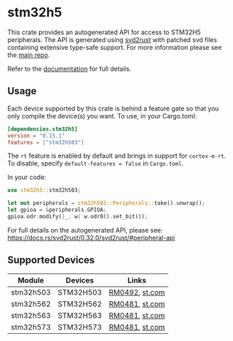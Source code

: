 # stm32h5
This crate provides an autogenerated API for access to STM32H5 peripherals.
The API is generated using [svd2rust] with patched svd files containing
extensive type-safe support. For more information please see the [main repo].

Refer to the [documentation] for full details.

[svd2rust]: https://github.com/rust-embedded/svd2rust
[main repo]: https://github.com/stm32-rs/stm32-rs
[documentation]: https://docs.rs/stm32h5/latest/stm32h5/

## Usage
Each device supported by this crate is behind a feature gate so that you only
compile the device(s) you want. To use, in your Cargo.toml:

```toml
[dependencies.stm32h5]
version = "0.15.1"
features = ["stm32h503"]
```

The `rt` feature is enabled by default and brings in support for `cortex-m-rt`.
To disable, specify `default-features = false` in `Cargo.toml`.

In your code:

```rust
use stm32h5::stm32h503;

let mut peripherals = stm32h503::Peripherals::take().unwrap();
let gpioa = &peripherals.GPIOA;
gpioa.odr.modify(|_, w| w.odr0().set_bit());
```

For full details on the autogenerated API, please see:
https://docs.rs/svd2rust/0.32.0/svd2rust/#peripheral-api

## Supported Devices

| Module | Devices | Links |
|:------:|:-------:|:-----:|
| stm32h503 | STM32H503 | [RM0492](https://www.st.com/resource/en/reference_manual/rm0492-stm32h503-line-armbased-32bit-mcus-stmicroelectronics.pdf), [st.com](https://www.st.com/en/microcontrollers-microprocessors/stm32h503.html) |
| stm32h562 | STM32H562 | [RM0481](https://www.st.com/resource/en/reference_manual/rm0481-stm32h563h573-and-stm32h562-armbased-32bit-mcus-stmicroelectronics.pdf), [st.com](https://www.st.com/en/microcontrollers-microprocessors/stm32h562.html) |
| stm32h563 | STM32H563 | [RM0481](https://www.st.com/resource/en/reference_manual/rm0481-stm32h563h573-and-stm32h562-armbased-32bit-mcus-stmicroelectronics.pdf), [st.com](https://www.st.com/en/microcontrollers-microprocessors/stm32h563-573.html) |
| stm32h573 | STM32H573 | [RM0481](https://www.st.com/resource/en/reference_manual/rm0481-stm32h563h573-and-stm32h562-armbased-32bit-mcus-stmicroelectronics.pdf), [st.com](https://www.st.com/en/microcontrollers-microprocessors/stm32h563-573.html) |
